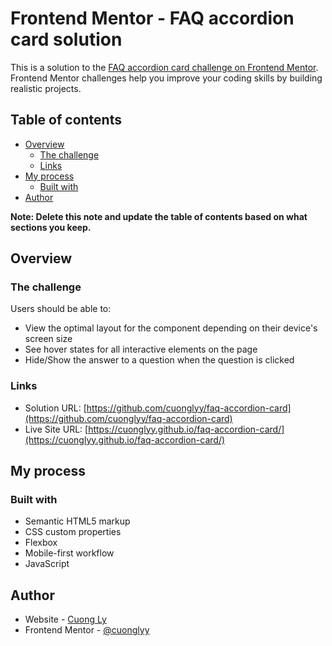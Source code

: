 # Frontend Mentor - FAQ accordion card solution

This is a solution to the [FAQ accordion card challenge on Frontend Mentor](https://www.frontendmentor.io/challenges/faq-accordion-card-XlyjD0Oam). Frontend Mentor challenges help you improve your coding skills by building realistic projects. 

## Table of contents

- [Overview](#overview)
  - [The challenge](#the-challenge)
  - [Links](#links)
- [My process](#my-process)
  - [Built with](#built-with)
- [Author](#author)

**Note: Delete this note and update the table of contents based on what sections you keep.**

## Overview

### The challenge

Users should be able to:

- View the optimal layout for the component depending on their device's screen size
- See hover states for all interactive elements on the page
- Hide/Show the answer to a question when the question is clicked

### Links

- Solution URL: [https://github.com/cuonglyy/faq-accordion-card](https://github.com/cuonglyy/faq-accordion-card)
- Live Site URL: [https://cuonglyy.github.io/faq-accordion-card/](https://cuonglyy.github.io/faq-accordion-card/)

## My process

### Built with

- Semantic HTML5 markup
- CSS custom properties
- Flexbox
- Mobile-first workflow
- JavaScript


## Author

- Website - [Cuong Ly](https://www.lyqcuong.com/)
- Frontend Mentor - [@cuonglyy](https://www.frontendmentor.io/profile/cuonglyy)

